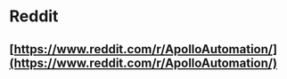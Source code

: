 # Reddit

## [https://www.reddit.com/r/ApolloAutomation/](https://www.reddit.com/r/ApolloAutomation/)